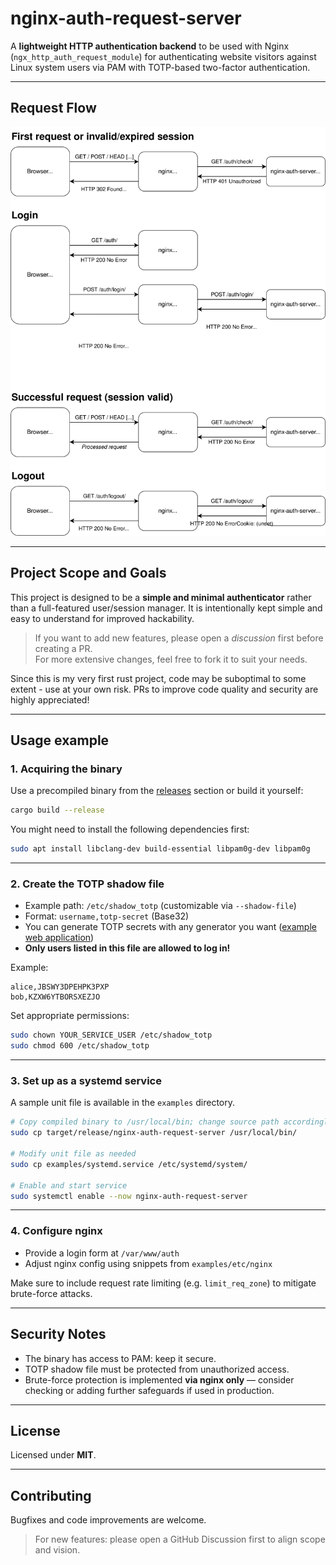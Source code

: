 # nginx-auth-request-server

A **lightweight HTTP authentication backend** to be used with Nginx (`ngx_http_auth_request_module`) for authenticating website visitors against Linux system users via PAM with TOTP-based two-factor authentication.

---

## Request Flow

![Request flow diagram](docs/nginx-auth-request.svg)

---

## Project Scope and Goals

This project is designed to be a **simple and minimal authenticator** rather than a full-featured user/session manager.
It is intentionally kept simple and easy to understand for improved hackability.

> If you want to add new features, please open a *discussion* first before creating a PR.  
> For more extensive changes, feel free to fork it to suit your needs.

Since this is my very first rust project, code may be suboptimal to some extent - use at your own risk.
PRs to improve code quality and security are highly appreciated!

---

## Usage example

### 1. Acquiring the binary

Use a precompiled binary from the [releases](https://github.com/YOUR_REPO/releases) section or build it yourself:

```bash
cargo build --release
```

You might need to install the following dependencies first:

```bash
sudo apt install libclang-dev build-essential libpam0g-dev libpam0g
```

---

### 2. Create the TOTP shadow file

- Example path: `/etc/shadow_totp` (customizable via `--shadow-file`)
- Format: `username,totp-secret` (Base32)
- You can generate TOTP secrets with any generator you want ([example web application](https://it-tools.tech/otp-generator))
- **Only users listed in this file are allowed to log in!**

Example:

```
alice,JBSWY3DPEHPK3PXP
bob,KZXW6YTBORSXEZJO
```

Set appropriate permissions:

```bash
sudo chown YOUR_SERVICE_USER /etc/shadow_totp
sudo chmod 600 /etc/shadow_totp
```

---

### 3. Set up as a systemd service

A sample unit file is available in the `examples` directory.

```bash
# Copy compiled binary to /usr/local/bin; change source path accordingly if you downloaded a precompiled binary
sudo cp target/release/nginx-auth-request-server /usr/local/bin/

# Modify unit file as needed
sudo cp examples/systemd.service /etc/systemd/system/

# Enable and start service
sudo systemctl enable --now nginx-auth-request-server
```

---

### 4. Configure nginx

- Provide a login form at `/var/www/auth`
- Adjust nginx config using snippets from `examples/etc/nginx`

Make sure to include request rate limiting (e.g. `limit_req_zone`) to mitigate brute-force attacks.

---

## Security Notes

- The binary has access to PAM: keep it secure.
- TOTP shadow file must be protected from unauthorized access.
- Brute-force protection is implemented **via nginx only** — consider checking or adding further safeguards if used in production.

---

## License

Licensed under **MIT**.

---

## Contributing

Bugfixes and code improvements are welcome.

> For new features: please open a GitHub Discussion first to align scope and vision.

